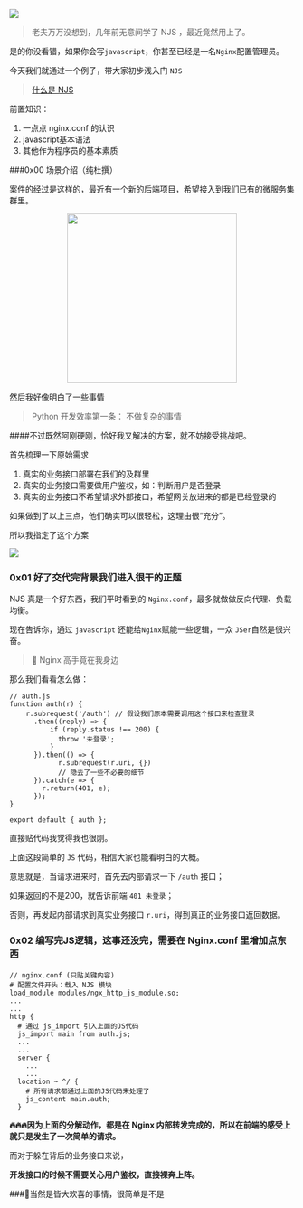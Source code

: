 ![](https://nginx.org/nginx.png)

> 老夫万万没想到，几年前无意间学了 NJS ，最近竟然用上了。
> 

是的你没看错，如果你会写`javascript`，你甚至已经是一名`Nginx`配置管理员。

今天我们就通过一个例子，带大家初步浅入门 `NJS`

> [什么是 NJS](https://nginx.org/en/docs/njs/)

前置知识：

1. 一点点 nginx.conf 的认识
2. javascript基本语法
3. 其他作为程序员的基本素质


###0x00 场景介绍（纯杜撰）

案件的经过是这样的，最近有一个新的后端项目，希望接入到我们已有的微服务集群里。

<img src="https://lanhaooss.oss-cn-shenzhen.aliyuncs.com/images/330/330-1.png" style="width:300px;height:auto;margin: 0 auto; display:block" />

然后我好像明白了一些事情

> Python 开发效率第一条： 不做复杂的事情

####不过既然阿刚硬刚，恰好我又解决的方案，就不妨接受挑战吧。

首先梳理一下原始需求 

1. 真实的业务接口部署在我们的及群里
2. 真实的业务接口需要做用户鉴权，如：判断用户是否登录
3. 真实的业务接口不希望请求外部接口，希望网关放进来的都是已经登录的

如果做到了以上三点，他们确实可以很轻松，这理由很“充分”。

所以我指定了这个方案

![](https://lanhaooss.oss-cn-shenzhen.aliyuncs.com/images/330/2.png)

### 0x01 好了交代完背景我们进入很干的正题

NJS 真是一个好东西，我们平时看到的 `Nginx.conf`，最多就做做反向代理、负载均衡。

现在告诉你，通过 `javascript` 还能给`Nginx`赋能一些逻辑，一众 `JSer`自然是很兴奋。

> 🤡 Nginx 高手竟在我身边

那么我们看看怎么做：

    // auth.js
	function auth(r) {
		r.subrequest('/auth') // 假设我们原本需要调用这个接口来检查登录
		  .then((reply) => {
		      if (reply.status !== 200) {
		        throw '未登录';
		      }
		  }).then(() => {
		    	r.subrequest(r.uri, {})
		    	// 隐去了一些不必要的细节
		  }).catch(e => {
		  	r.return(401, e);
		  });
	}
	
	export default { auth };

直接贴代码我觉得我也很刚。

上面这段简单的 `JS` 代码，相信大家也能看明白的大概。

意思就是，当请求进来时，首先去内部请求一下 `/auth` 接口；

如果返回的不是200，就告诉前端 `401 未登录`；

否则，再发起内部请求到真实业务接口 `r.uri`，得到真正的业务接口返回数据。

### 0x02 编写完JS逻辑，这事还没完，需要在 Nginx.conf 里增加点东西

	// nginx.conf (只贴关键内容)
	# 配置文件开头：载入 NJS 模块
	load_module modules/ngx_http_js_module.so;  
	...
	...
	http {
	  # 通过 js_import 引入上面的JS代码
      js_import main from auth.js;
      ...
      ...
      server {
        ...
        ...
      location ~ ^/ {
        # 所有请求都通过上面的JS代码来处理了
        js_content main.auth; 
      }

**🔥🔥🔥因为上面的分解动作，都是在 Nginx 内部转发完成的，所以在前端的感受上就只是发生了一次简单的请求。**

而对于躲在背后的业务接口来说，

**开发接口的时候不需要关心用户鉴权，直接裸奔上阵。**

###🤡当然是皆大欢喜的事情，很简单是不是